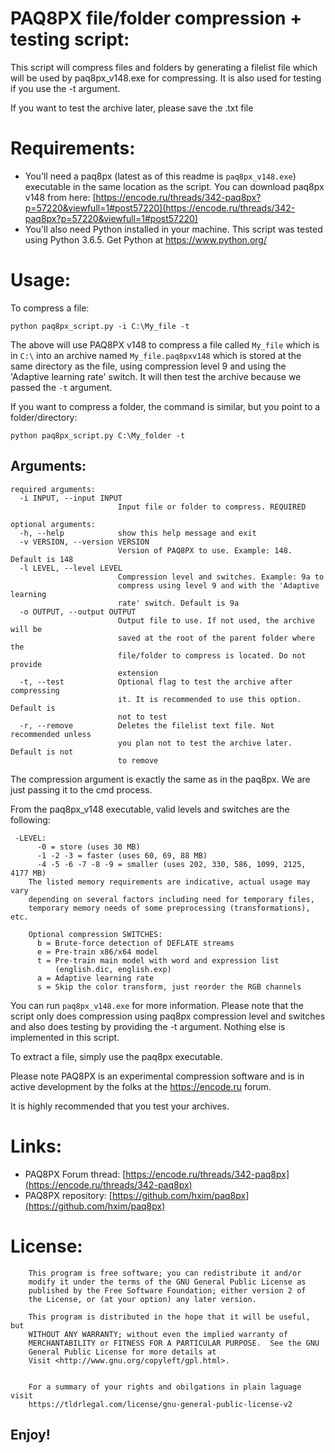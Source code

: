# PAQ8PX file/folder compression + testing script:

This script will compress files and folders by generating a filelist file which will be used by paq8px_v148.exe for compressing. It is also used for testing if you use the -t argument.

If you want to test the archive later, please save the .txt file

# Requirements:
* You'll need a paq8px (latest as of this readme is `paq8px_v148.exe`) executable in the same location as the script. You can download paq8px v148 from here: [https://encode.ru/threads/342-paq8px?p=57220&viewfull=1#post57220](https://encode.ru/threads/342-paq8px?p=57220&viewfull=1#post57220)
* You'll also need Python installed in your machine. This script was tested using Python 3.6.5. Get Python at https://www.python.org/

# Usage:

To compress a file:

```
python paq8px_script.py -i C:\My_file -t
```

The above will use PAQ8PX v148 to compress a file called `My_file` which is in `C:\` into an archive named `My_file.paq8pxv148` which is stored at the same directory as the file, using compression level 9 and using the 'Adaptive learning rate' switch. It will then test the archive because we passed the `-t` argument.

If you want to compress a folder, the command is similar, but you point to a folder/directory:

```
python paq8px_script.py C:\My_folder -t
```

## Arguments:

```
required arguments:
  -i INPUT, --input INPUT
                        Input file or folder to compress. REQUIRED

optional arguments:
  -h, --help            show this help message and exit
  -v VERSION, --version VERSION
                        Version of PAQ8PX to use. Example: 148. Default is 148
  -l LEVEL, --level LEVEL
                        Compression level and switches. Example: 9a to
                        compress using level 9 and with the 'Adaptive learning
                        rate' switch. Default is 9a
  -o OUTPUT, --output OUTPUT
                        Output file to use. If not used, the archive will be
                        saved at the root of the parent folder where the
                        file/folder to compress is located. Do not provide
                        extension
  -t, --test            Optional flag to test the archive after compressing
                        it. It is recommended to use this option. Default is
                        not to test
  -r, --remove          Deletes the filelist text file. Not recommended unless
                        you plan not to test the archive later. Default is not
                        to remove

```

The compression argument is exactly the same as in the paq8px. We are just passing it to the cmd process.

From the paq8px_v148 executable, valid levels and switches are the following:

```
 -LEVEL:
      -0 = store (uses 30 MB)
      -1 -2 -3 = faster (uses 60, 69, 88 MB)
      -4 -5 -6 -7 -8 -9 = smaller (uses 202, 330, 586, 1099, 2125, 4177 MB)
    The listed memory requirements are indicative, actual usage may vary
    depending on several factors including need for temporary files,
    temporary memory needs of some preprocessing (transformations), etc.

    Optional compression SWITCHES:
      b = Brute-force detection of DEFLATE streams
      e = Pre-train x86/x64 model
      t = Pre-train main model with word and expression list
          (english.dic, english.exp)
      a = Adaptive learning rate
      s = Skip the color transform, just reorder the RGB channels
```

You can run `paq8px_v148.exe` for more information. Please note that the script only does compression using paq8px compression level and switches and also does testing by providing the -t argument. Nothing else is implemented in this script.

To extract a file, simply use the paq8px executable.

Please note PAQ8PX is an experimental compression software and is in active development by the folks at the https://encode.ru forum.

It is highly recommended that you test your archives.

# Links:
* PAQ8PX Forum thread: [https://encode.ru/threads/342-paq8px](https://encode.ru/threads/342-paq8px)
* PAQ8PX repository: [https://github.com/hxim/paq8px](https://github.com/hxim/paq8px)

# License:

```
    This program is free software; you can redistribute it and/or
    modify it under the terms of the GNU General Public License as
    published by the Free Software Foundation; either version 2 of
    the License, or (at your option) any later version.

    This program is distributed in the hope that it will be useful, but
    WITHOUT ANY WARRANTY; without even the implied warranty of
    MERCHANTABILITY or FITNESS FOR A PARTICULAR PURPOSE.  See the GNU
    General Public License for more details at
    Visit <http://www.gnu.org/copyleft/gpl.html>.


    For a summary of your rights and obilgations in plain laguage visit
    https://tldrlegal.com/license/gnu-general-public-license-v2
 ```

## Enjoy!